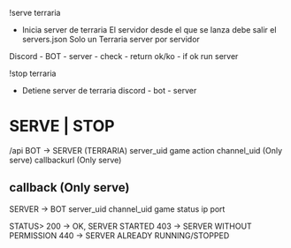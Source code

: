 !serve terraria 
- Inicia server de terraria 
El servidor desde el que se lanza debe salir el servers.json
Solo un Terraria server por servidor


Discord - BOT - server - check - return ok/ko - if ok run server

!stop terraria 
- Detiene server de terraria
discord - bot - server 

# SERVE | STOP
/api
BOT -> SERVER (TERRARIA)
server_uid
game
action
channel_uid (Only serve)
callbackurl  (Only serve)


## callback (Only serve)
SERVER -> BOT
server_uid
channel_uid 
game
status
ip
port

STATUS>
    200 -> OK, SERVER STARTED
    403 -> SERVER WITHOUT PERMISSION
    440 -> SERVER ALREADY RUNNING/STOPPED 